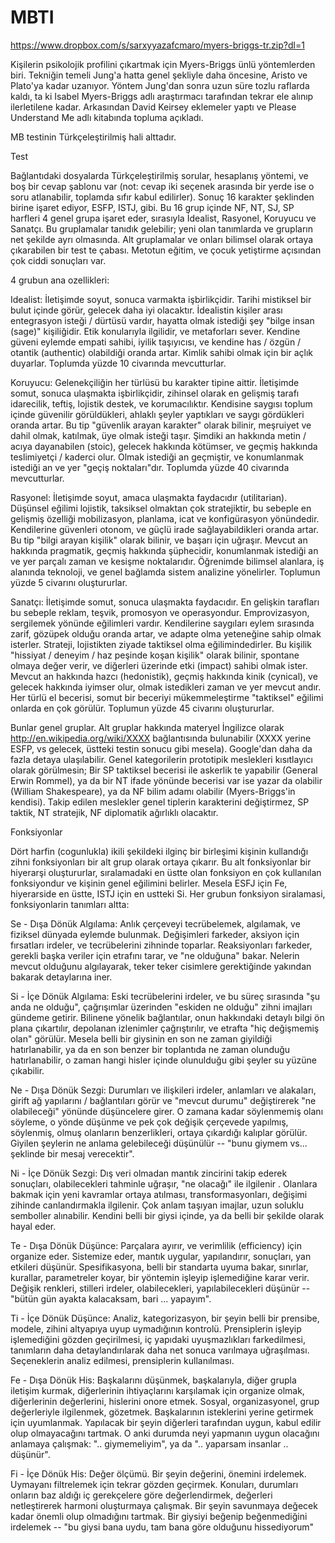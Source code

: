 # MBTI

https://www.dropbox.com/s/sarxyyazafcmaro/myers-briggs-tr.zip?dl=1

Kişilerin psikolojik profilini çıkartmak için Myers-Briggs ünlü
yöntemlerden biri. Tekniğin temeli Jung'a hatta genel şekliyle daha
öncesine, Aristo ve Plato'ya kadar uzanıyor. Yöntem Jung'dan sonra
uzun süre tozlu raflarda kaldı, ta ki Isabel Myers-Briggs adlı
araştırmacı tarafından tekrar ele alınıp ilerletilene
kadar. Arkasından David Keirsey eklemeler yaptı ve Please Understand
Me adlı kitabında topluma açıkladı.

MB testinin Türkçeleştirilmiş hali alttadır.

Test

Bağlantıdaki dosyalarda Türkçeleştirilmiş sorular, hesaplanış yöntemi,
ve boş bir cevap şablonu var (not: cevap iki seçenek arasında bir
yerde ise o soru atlanabilir, toplamda sıfır kabul edilirler). Sonuç
16 karakter şeklinden birine işaret ediyor, ESFP, ISTJ, gibi. Bu 16
grup içinde NF, NT, SJ, SP harfleri 4 genel grupa işaret eder,
sırasıyla İdealist, Rasyonel, Koruyucu ve Sanatçı. Bu gruplamalar
tanıdık gelebilir; yeni olan tanımlarda ve grupların net şekilde ayrı
olmasında. Alt gruplamalar ve onları bilimsel olarak ortaya
çıkarabilen bir test te çabası. Metotun eğitim, ve çocuk yetiştirme
açısından çok ciddi sonuçları var.

4 grubun ana ozellikleri:

Idealist: İletişimde soyut, sonuca varmakta işbirlikçidir. Tarihi mistiksel bir bulut içinde görür, gelecek daha iyi olacaktır. İdealistin kişiler arası entegrasyon isteği / dürtüsü vardır, hayatta olmak istediği şey "bilge insan (sage)" kişiliğidir. Etik konularıyla ilgilidir, ve metaforları sever. Kendine güveni eylemde empati sahibi, iyilik taşıyıcısı, ve kendine has / özgün / otantik (authentic) olabildiği oranda artar. Kimlik sahibi olmak için bir açlık duyarlar. Toplumda yüzde 10 civarında mevcutturlar.

Koruyucu: Gelenekçiliğin her türlüsü bu karakter tipine aittir. İletişimde somut, sonuca ulaşmakta işbirlikçidir, zihinsel olarak en gelişmiş tarafı idarecilik, teftiş, lojistik destek, ve korumacılıktır. Kendisine saygısı toplum içinde güvenilir görüldükleri, ahlaklı şeyler yaptıkları ve saygı gördükleri oranda artar. Bu tip "güvenlik arayan karakter" olarak bilinir, meşruiyet ve dahil olmak, katılmak, üye olmak isteği taşır. Şimdiki an hakkında metin / acıya dayanabilen (stoic), gelecek hakkında kötümser, ve geçmiş hakkında teslimiyetçi / kaderci olur. Olmak istediği an geçmiştir, ve konumlanmak istediği an ve yer "geçiş noktaları"dır. Toplumda yüzde 40 civarında mevcutturlar.

Rasyonel: İletişimde soyut, amaca ulaşmakta faydacıdır (utilitarian). Düşünsel eğilimi lojistik, taksiksel olmaktan çok stratejiktir, bu sebeple en gelişmiş özelliği mobilizasyon, planlama, icat ve konfigürasyon yönündedir. Kendilerine güvenleri otonom, ve güçlü irade sağlayabildikleri oranda artar. Bu tip "bilgi arayan kişilik" olarak bilinir, ve başarı için uğraşır. Mevcut an hakkında pragmatik, geçmiş hakkında şüphecidir, konumlanmak istediği an ve yer parçalı zaman ve kesişme noktalarıdır. Öğrenimde bilimsel alanlara, iş alanında teknoloji, ve genel bağlamda sistem analizine yönelirler. Toplumun yüzde 5 civarını oluştururlar.

Sanatçı: İletişimde somut, sonuca ulaşmakta faydacıdır. En gelişkin tarafları bu sebeple reklam, teşvik, promosyon ve operasyondur. Emprovizasyon, sergilemek yönünde eğilimleri vardır. Kendilerine saygıları eylem sırasında zarif, gözüpek olduğu oranda artar, ve adapte olma yeteneğine sahip olmak isterler. Strateji, lojistikten ziyade taktiksel olma eğilimindedirler. Bu kişilik "hissiyat / deneyim / haz peşinde koşan kişilik" olarak bilinir, spontane olmaya değer verir, ve diğerleri üzerinde etki (impact) sahibi olmak ister. Mevcut an hakkında hazcı (hedonistik), geçmiş hakkında kinik (cynical), ve gelecek hakkında iyimser olur, olmak istedikleri zaman ve yer mevcut andır. Her türlü el becerisi, somut bir beceriyi mükemmeleştirme "taktiksel" eğilimi onlarda en çok görülür. Toplumun yüzde 45 civarını oluştururlar.

Bunlar genel gruplar. Alt gruplar hakkında materyel İngilizce olarak http://en.wikipedia.org/wiki/XXXX bağlantısında bulunabilir (XXXX yerine ESFP, vs gelecek, üstteki testin sonucu gibi mesela). Google'dan daha da fazla detaya ulaşılabilir.
Genel kategorilerin prototipik meslekleri kısıtlayıcı olarak görülmesin; Bir SP taktiksel becerisi ile askerlik te yapabilir (General Erwin Rommel), ya da bir NT ifade yönünde becerisi var ise yazar da olabilir (William Shakespeare), ya da NF bilim adamı olabilir (Myers-Briggs'in kendisi). Takip edilen meslekler genel tiplerin karakterini değiştirmez, SP taktik, NT stratejik, NF diplomatik ağırlıklı olacaktır.

Fonksiyonlar

Dört harfin (cogunlukla) ikili şekildeki ilginç bir birleşimi kişinin kullandığı zihni fonksiyonları bir alt grup olarak ortaya çıkarır. Bu alt fonksiyonlar bir hiyerarşi oluştururlar, sıralamadaki en üstte olan fonksiyon en çok kullanılan fonksiyondur ve kişinin genel eğilimini belirler. Mesela ESFJ için Fe, hiyerarside en üstte, ISTJ için en ustteki Si. Her grubun fonksiyon siralamasi, fonksiyonlarin tanımları altta:


Se - Dışa Dönük Algılama: Anlık çerçeveyi tecrübelemek, algılamak, ve fiziksel dünyada eylemde bulunmak. Değişimleri farkeder, aksiyon için fırsatları irdeler, ve tecrübelerini zihninde toparlar. Reaksiyonları farkeder, gerekli başka veriler için etrafını tarar, ve "ne olduğuna" bakar. Nelerin mevcut olduğunu algılayarak, teker teker cisimlere gerektiğinde yakından bakarak detaylarına iner.

Si - İçe Dönük Algılama: Eski tecrübelerini irdeler, ve bu süreç sırasında "şu anda ne olduğu", çağrışımlar üzerinden "eskiden ne olduğu" zihni imajları gündeme getirir. Bilinene yönelik bağlantılar, onun hakkındaki detaylı bilgi ön plana çıkartılır, depolanan izlenimler çağrıştırılır, ve etrafta "hiç değişmemiş olan" görülür. Mesela belli bir giysinin en son ne zaman giyildiği hatırlanabilir, ya da en son benzer bir toplantıda ne zaman olunduğu hatırlanabilir, o zaman hangi hisler içinde olunulduğu gibi şeyler su yüzüne çıkabilir.

Ne - Dışa Dönük Sezgi: Durumları ve ilişkileri irdeler, anlamları ve alakaları, girift ağ yapılarını / bağlantıları görür ve "mevcut durumu" değiştirerek "ne olabileceği" yönünde düşüncelere girer. O zamana kadar söylenmemiş olanı söyleme, o yönde düşünme ve pek çok değişik çerçevede yapılmış, söylenmiş, olmuş olanların benzerlikleri, ortaya çıkardığı kalıplar görülür. Giyilen şeylerin ne anlama gelebileceği düşünülür -- "bunu giymem vs... şeklinde bir mesaj verecektir".

Ni - İçe Dönük Sezgi: Dış veri olmadan mantık zincirini takip ederek sonuçları, olabilecekleri tahminle uğraşır, "ne olacağı" ile ilgilenir . Olanlara bakmak için yeni kavramlar ortaya atılması, transformasyonları, değişimi zihinde canlandırmakla ilgilenir. Çok anlam taşıyan imajlar, uzun soluklu semboller alınabilir. Kendini belli bir giysi içinde, ya da belli bir şekilde olarak hayal eder.

Te - Dışa Dönük Düşünce: Parçalara ayırır, ve verimlilik (efficiency) için organize eder. Sistemize eder, mantık uygular, yapılandırır, sonuçları, yan etkileri düşünür. Spesifikasyona, belli bir standarta uyuma bakar, sınırlar, kurallar, parametreler koyar, bir yöntemin işleyip işlemediğine karar verir. Değişik renkleri, stilleri irdeler, olabilecekleri, yapılabilecekleri düşünür -- "bütün gün ayakta kalacaksam, bari ... yapayım".

Ti - İçe Dönük Düşünce: Analiz, kategorizasyon, bir şeyin belli bir prensibe, modele, zihini altyapıya uyup uymadığının kontrolü. Prensiplerin işleyip işlemediğini gözden geçirilmesi, iç yapıdaki uyuşmazlıkları farkedilmesi, tanımların daha detaylandırılarak daha net sonuca varılmaya uğraşılması. Seçeneklerin analiz edilmesi, prensiplerin kullanılması.

Fe - Dışa Dönük His: Başkalarını düşünmek, başkalarıyla, diğer grupla iletişim kurmak, diğerlerinin ihtiyaçlarını karşılamak için organize olmak, diğerlerinin değerlerini, hislerini onore etmek. Sosyal, organizasyonel, grup değerleriyle ilgilenmek, gözetmek. Başkalarının isteklerini yerine getirmek için uyumlanmak. Yapılacak bir şeyin diğerleri tarafından uygun, kabul edilir olup olmayacağını tartmak. O anki durumda neyi yapmanın uygun olacağını anlamaya çalışmak: ".. giymemeliyim", ya da ".. yaparsam insanlar .. düşünür".

Fi - İçe Dönük His: Değer ölçümü. Bir şeyin değerini, önemini irdelemek. Uymayanı filtrelemek için tekrar gözden geçirmek. Konuları, durumları onların baz aldığı iç gerekçelere göre değerlendirmek, değerleri netleştirerek harmoni oluşturmaya çalışmak. Bir şeyin savunmaya değecek kadar önemli olup olmadığını tartmak. Bir giysiyi beğenip beğenmediğini irdelemek -- "bu giysi bana uydu, tam bana göre olduğunu hissediyorum"


